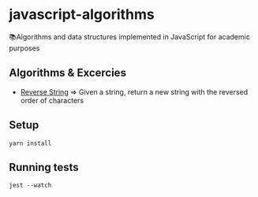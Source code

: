 # javascript-algorithms
📚Algorithms and data structures implemented in JavaScript for academic purposes

## Algorithms & Excercies

- [Reverse String](reversestring/index.js) => Given a string, return a new string with the reversed order of characters


## Setup
`yarn install`

## Running tests

`jest --watch`
